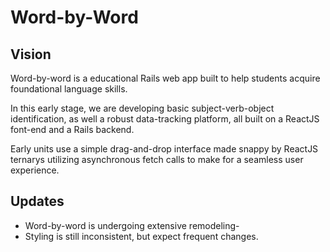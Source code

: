 # Word-by-Word


## Vision 
Word-by-word is a educational Rails web app built to help students acquire foundational language skills.

In this early stage, we are developing basic subject-verb-object identification, as well a robust data-tracking platform, all built on a ReactJS font-end and a Rails backend. 

Early units use a simple drag-and-drop interface made snappy by ReactJS ternarys utilizing asynchronous fetch calls to make for a seamless user experience. 

## Updates
* Word-by-word is undergoing extensive remodeling-
* Styling is still inconsistent, but expect frequent changes. 

